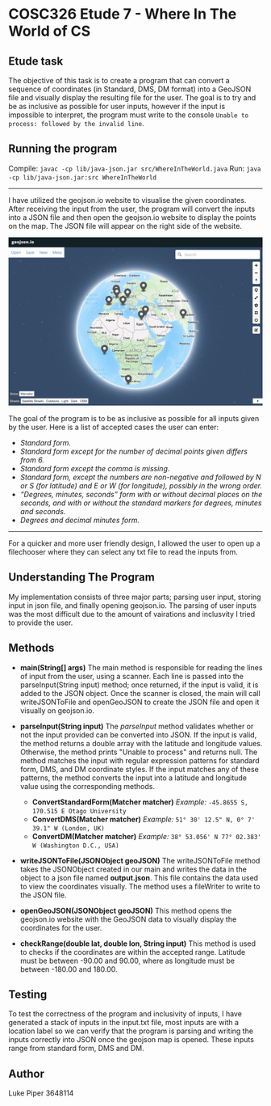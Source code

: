 # COSC326 Etude 7 - Where In The World of CS

## Etude task
The objective of this task is to create a program that can convert a sequence of coordinates (in Standard, DMS, DM format) into a GeoJSON file and visually display the resulting file for the user. The goal is to try and be as inclusive as possible for user inputs, however if the input is impossible to interpret, the program must write to the console `Unable to process: followed by the invalid line`.

## Running the program
Compile: `javac -cp lib/java-json.jar src/WhereInTheWorld.java`
Run: `java -cp lib/java-json.jar:src WhereInTheWorld`

---

I have utilized the geojson.io website to visualise the given coordinates. After receiving the input from the user, the program will convert the inputs into a JSON file and then open the geojson.io website to display the points on the map. The JSON file will appear on the right side of the website.

![geojson.io screen](img/geojsonio.png "Display of gejson.io")

The goal of the program is to be as inclusive as possible for all inputs given by the user. Here is a list of accepted cases the user can enter:

- *Standard form.*
- *Standard form except for the number of decimal points given differs from 6.*
- *Standard form except the comma is missing.*
- *Standard form, except the numbers are non-negative and followed by N or S (for
latitude) and E or W (for longitude), possibly in the wrong order.*
- *“Degrees, minutes, seconds” form with or without decimal places on the seconds,
and with or without the standard markers for degrees, minutes and seconds.*
- *Degrees and decimal minutes form.*

---

For a quicker and more user friendly design, I allowed the user to open up a filechooser where they can select any txt file to read the inputs from.

## Understanding The Program
My implementation consists of three major parts; parsing user input, storing input in json file, and finally opening geojson.io. The parsing of user inputs was the most difficult due to the amount of vairations and inclusvity I tried to provide the user.

## Methods
- **main(String[] args)**
The main method is responsible for reading the lines of input from the user, using a scanner. Each line is passed into the parseInput(String input) method; once returned, if the input is valid, it is added to the JSON object. Once the scanner is closed, the main will call writeJSONToFile and openGeoJSON to create the JSON file and open it visually on geojson.io.
- **parseInput(String input)**
The *parseInput* method validates whether or not the input provided can be converted into JSON. If the input is valid, the method returns a double array with the latitude and longitude values. Otherwise, the method prints "Unable to process" and returns null. The method matches the input with regular expression patterns for standard form, DMS, and DM coordinate styles. If the input matches any of these patterns, the method converts the input into a latitude and longitude value using the corresponding methods.
    - **ConvertStandardForm(Matcher matcher)**
        *Example:* `-45.8655 S, 170.515 E Otago University`
    - **ConvertDMS(Matcher matcher)**
        *Example:* `51° 30' 12.5" N, 0° 7' 39.1" W (London, UK)`
    - **ConvertDM(Matcher matcher)**
        *Example:* `38° 53.056' N 77° 02.383' W (Washington D.C., USA)`

- **writeJSONToFile(JSONObject geoJSON)**
The writeJSONToFile method takes the JSONObject created in our main and writes the data in the object to a json file named **output.json**. This file contains the data used to view the coordinates visually. The method uses a fileWriter to write to the JSON file.
- **openGeoJSON(JSONObject geoJSON)**
This method opens the geojson.io website with the GeoJSON data to visually display the coordinates for the user.
- **checkRange(double lat, double lon, String input)**
This method is used to checks if the coordinates are within the accepted range. Latitude must be between -90.00 and 90.00, where as longitude must be between -180.00 and 180.00.

## Testing
To test the correctness of the program and inclusivity of inputs, I have generated a stack of inputs in the input.txt file, most inputs are with a location label so we can verify that the program is parsing and writing the inputs correctly into JSON once the geojson map is opened. These inputs range from standard form, DMS and DM.
## Author
Luke Piper 3648114

